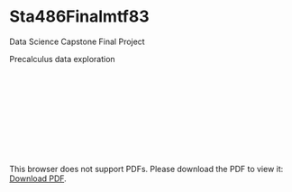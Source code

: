 # Sta486Finalmtf83
 Data Science Capstone Final Project 

Precalculus data exploration


<object data="https://github.com/matt92253/Sta486Finalmtf83/blob/main/final%20presentation/Sta486_final_presentation_mtf83.pdf" type="application/pdf" width="700px" height="700px">
    <embed src="http://yoursite.com/the.pdf">
        <p>This browser does not support PDFs. Please download the PDF to view it: <a href="http://yoursite.com/the.pdf">Download PDF</a>.</p>
    </embed>
</object>
